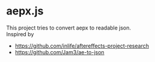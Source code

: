 # aepx.js
This project tries to convert aepx to readable json.  
Inspired by 
- https://github.com/inlife/aftereffects-project-research
- https://github.com/Jam3/ae-to-json
